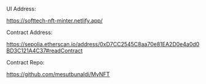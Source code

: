 UI Address: 

https://softtech-nft-minter.netlify.app/

Contract Address:

https://sepolia.etherscan.io/address/0xD7CC2545C8aa70e81EA2D0e4a0d0BD3C121A4C37#readContract


Contract Repo:

https://github.com/mesutbunaldi/MyNFT
